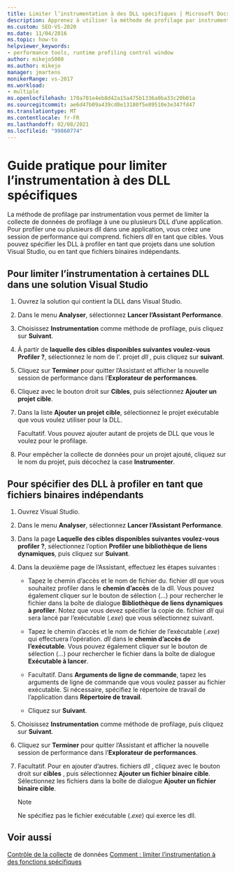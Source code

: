 ```yaml
---
title: Limiter l’instrumentation à des DLL spécifiques | Microsoft Docs
description: Apprenez à utiliser la méthode de profilage par instrumentation pour limiter la collection de données de profilage à une ou plusieurs dll dans une application.
ms.custom: SEO-VS-2020
ms.date: 11/04/2016
ms.topic: how-to
helpviewer_keywords:
- performance tools, runtime profiling control window
author: mikejo5000
ms.author: mikejo
manager: jmartens
monikerRange: vs-2017
ms.workload:
- multiple
ms.openlocfilehash: 170a701e4eb8d42a15a475b1336a0ba33c20b01a
ms.sourcegitcommit: ae6d47b09a439cd0e13180f5e89510e3e347fd47
ms.translationtype: MT
ms.contentlocale: fr-FR
ms.lasthandoff: 02/08/2021
ms.locfileid: "99860774"
---
```

# <a name="how-to-limit-instrumentation-to-specific-dlls"></a>Guide pratique pour limiter l’instrumentation à des DLL spécifiques

La méthode de profilage par instrumentation vous permet de limiter la collecte de données de profilage à une ou plusieurs DLL d’une application. Pour profiler une ou plusieurs dll dans une application, vous créez une session de performance qui comprend. fichiers *dll* en tant que cibles. Vous pouvez spécifier les DLL à profiler en tant que projets dans une solution Visual Studio, ou en tant que fichiers binaires indépendants.

## <a name="to-limit-instrumentation-to-specific-dlls-in-a-visual-studio-solution"></a>Pour limiter l’instrumentation à certaines DLL dans une solution Visual Studio

1. Ouvrez la solution qui contient la DLL dans Visual Studio.

2. Dans le menu **Analyser**, sélectionnez **Lancer l’Assistant Performance**.

3. Choisissez **Instrumentation** comme méthode de profilage, puis cliquez sur **Suivant**.

4. À partir de **laquelle des cibles disponibles suivantes voulez-vous Profiler ?**, sélectionnez le nom de l'. projet *dll* , puis cliquez sur **suivant**.

5. Cliquez sur **Terminer** pour quitter l’Assistant et afficher la nouvelle session de performance dans l’**Explorateur de performances**.

6. Cliquez avec le bouton droit sur **Cibles**, puis sélectionnez **Ajouter un projet cible**.

7. Dans la liste **Ajouter un projet cible**, sélectionnez le projet exécutable que vous voulez utiliser pour la DLL.

     Facultatif. Vous pouvez ajouter autant de projets de DLL que vous le voulez pour le profilage.

8. Pour empêcher la collecte de données pour un projet ajouté, cliquez sur le nom du projet, puis décochez la case **Instrumenter**.

## <a name="to-specify-specific-dlls-to-profile-as-independent-binaries"></a>Pour spécifier des DLL à profiler en tant que fichiers binaires indépendants

1. Ouvrez Visual Studio.

2. Dans le menu **Analyser**, sélectionnez **Lancer l’Assistant Performance**.

3. Dans la page **Laquelle des cibles disponibles suivantes voulez-vous profiler ?**, sélectionnez l’option **Profiler une bibliothèque de liens dynamiques**, puis cliquez sur **Suivant**.

4. Dans la deuxième page de l’Assistant, effectuez les étapes suivantes :

    - Tapez le chemin d’accès et le nom de fichier du. fichier *dll* que vous souhaitez profiler dans le **chemin d’accès** de la dll. Vous pouvez également cliquer sur le bouton de sélection (...) pour rechercher le fichier dans la boîte de dialogue **Bibliothèque de liens dynamiques à profiler**. Notez que vous devez spécifier la copie de. fichier *dll* qui sera lancé par l’exécutable (.*exe*) que vous sélectionnez suivant.

    - Tapez le chemin d’accès et le nom de fichier de l’exécutable (.*exe*) qui effectuera l’opération. *dll* dans le **chemin d’accès de l’exécutable**. Vous pouvez également cliquer sur le bouton de sélection (...) pour rechercher le fichier dans la boîte de dialogue **Exécutable à lancer**.

    - Facultatif. Dans **Arguments de ligne de commande**, tapez les arguments de ligne de commande que vous voulez passer au fichier exécutable. Si nécessaire, spécifiez le répertoire de travail de l’application dans **Répertoire de travail**.

    - Cliquez sur **Suivant**.

5. Choisissez **Instrumentation** comme méthode de profilage, puis cliquez sur **Suivant**.

6. Cliquez sur **Terminer** pour quitter l’Assistant et afficher la nouvelle session de performance dans l’**Explorateur de performances**.

7. Facultatif. Pour en ajouter d’autres. fichiers *dll* , cliquez avec le bouton droit sur **cibles** , puis sélectionnez **Ajouter un fichier binaire cible**. Sélectionnez les fichiers dans la boîte de dialogue **Ajouter un fichier binaire cible**.

    > [!NOTE]
    > Ne spécifiez pas le fichier exécutable (.*exe*) qui exerce les dll.

## <a name="see-also"></a>Voir aussi

[Contrôle de la collecte](../profiling/controlling-data-collection.md) 
 de données [Comment : limiter l’instrumentation à des fonctions spécifiques](../profiling/how-to-limit-instrumentation-to-specific-functions.md)
